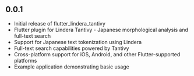 ## 0.0.1

* Initial release of flutter_lindera_tantivy
* Flutter plugin for Lindera Tantivy - Japanese morphological analysis and full-text search
* Support for Japanese text tokenization using Lindera
* Full-text search capabilities powered by Tantivy
* Cross-platform support for iOS, Android, and other Flutter-supported platforms
* Example application demonstrating basic usage
